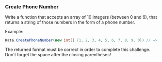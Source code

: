 ### Create Phone Number

Write a function that accepts an array of 10 integers (between 0 and 9), that returns a string of those numbers in the form of a phone number.

Example:
```c#
Kata.CreatePhoneNumber(new int[] {1, 2, 3, 4, 5, 6, 7, 8, 9, 0}) // => returns "(123) 456-7890"
```
The returned format must be correct in order to complete this challenge.
Don't forget the space after the closing parentheses!

